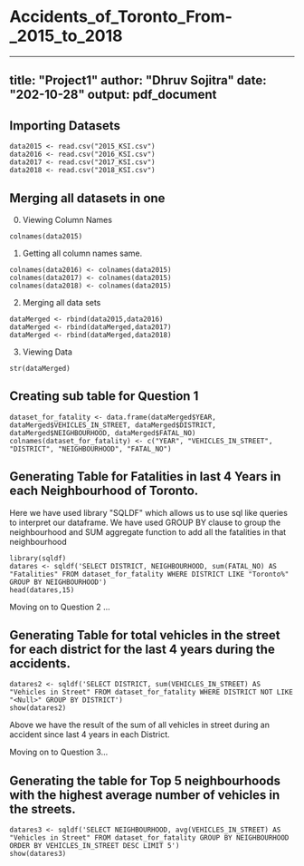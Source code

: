 # Accidents_of_Toronto_From-_2015_to_2018
---
title: "Project1"
author: "Dhruv Sojitra"
date: "202-10-28"
output: pdf_document
---

## Importing Datasets

```{r}
data2015 <- read.csv("2015_KSI.csv")
data2016 <- read.csv("2016_KSI.csv")
data2017 <- read.csv("2017_KSI.csv")
data2018 <- read.csv("2018_KSI.csv")
```

## Merging all datasets in one

0.  Viewing Column Names

```{r}
colnames(data2015)
```

1.  Getting all column names same.

```{r}
colnames(data2016) <- colnames(data2015)
colnames(data2017) <- colnames(data2015)
colnames(data2018) <- colnames(data2015)
```

2.  Merging all data sets

```{r}
dataMerged <- rbind(data2015,data2016)
dataMerged <- rbind(dataMerged,data2017)
dataMerged <- rbind(dataMerged,data2018)
```

3.  Viewing Data

```{r}
str(dataMerged)
```

## Creating sub table for Question 1

```{r}
dataset_for_fatality <- data.frame(dataMerged$YEAR, dataMerged$VEHICLES_IN_STREET, dataMerged$DISTRICT, dataMerged$NEIGHBOURHOOD, dataMerged$FATAL_NO)
colnames(dataset_for_fatality) <- c("YEAR", "VEHICLES_IN_STREET", "DISTRICT", "NEIGHBOURHOOD", "FATAL_NO")
```

## Generating Table for Fatalities in last 4 Years in each Neighbourhood of Toronto.

Here we have used library "SQLDF" which allows us to use sql like queries to interpret our dataframe. We have used GROUP BY clause to group the neighbourhood and SUM aggregate function to add all the fatalities in that neighbourhood

```{r}
library(sqldf)
datares <- sqldf('SELECT DISTRICT, NEIGHBOURHOOD, sum(FATAL_NO) AS "Fatalities" FROM dataset_for_fatality WHERE DISTRICT LIKE "Toronto%" GROUP BY NEIGHBOURHOOD')
head(datares,15)
```

Moving on to Question 2 ... 
## Generating Table for total vehicles in the street for each district for the last 4 years during the accidents.

```{r}
datares2 <- sqldf('SELECT DISTRICT, sum(VEHICLES_IN_STREET) AS "Vehicles in Street" FROM dataset_for_fatality WHERE DISTRICT NOT LIKE "<Null>" GROUP BY DISTRICT')
show(datares2)
```

Above we have the result of the sum of all vehicles in street during an accident since last 4 years in each District.

Moving on to Question 3... 
## Generating the table for Top 5 neighbourhoods with the highest average number of vehicles in the streets.

```{r}
datares3 <- sqldf('SELECT NEIGHBOURHOOD, avg(VEHICLES_IN_STREET) AS "Vehicles in Street" FROM dataset_for_fatality GROUP BY NEIGHBOURHOOD ORDER BY VEHICLES_IN_STREET DESC LIMIT 5')
show(datares3)
```
